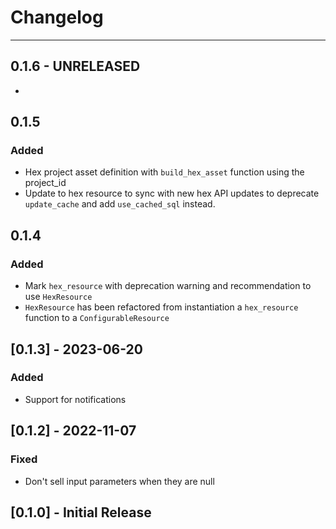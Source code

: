 # Changelog
---

## 0.1.6 - UNRELEASED

-

## 0.1.5

### Added

- Hex project asset definition with `build_hex_asset` function using the project_id
- Update to hex resource to sync with new hex API updates to deprecate `update_cache` and add `use_cached_sql` instead.

## 0.1.4

### Added

- Mark `hex_resource` with deprecation warning and recommendation to use `HexResource`
- `HexResource` has been refactored from instantiation a `hex_resource` function to a `ConfigurableResource`

## [0.1.3] - 2023-06-20

### Added

- Support for notifications

## [0.1.2] - 2022-11-07

### Fixed

- Don't sell input parameters when they are null

## [0.1.0] - Initial Release
